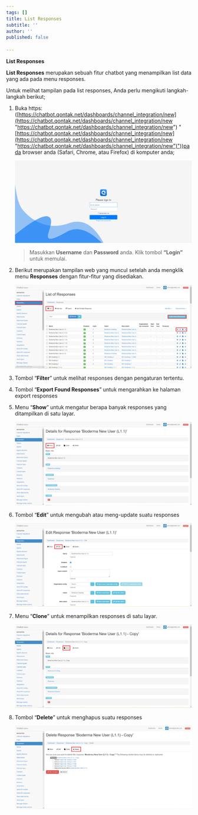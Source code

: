 ```yaml
---
tags: []
title: List Responses
subtitle: ''
author: ''
published: false

---
```

**List Responses**

**List Responses** merupakan sebuah fitur chatbot yang menampilkan list data yang ada pada menu responses.

Untuk melihat tampilan pada list responses, Anda perlu mengikuti langkah-langkah berikut;

1. Buka https: ([https://chatbot.qontak.net/dashboards/channel_integration/new](https://chatbot.qontak.net/dashboards/channel_integration/new "https://chatbot.qontak.net/dashboards/channel_integration/new") "[https://chatbot.qontak.net/dashboards/channel_integration/new](https://chatbot.qontak.net/dashboards/channel_integration/new "https://chatbot.qontak.net/dashboards/channel_integration/new")"))pada browser anda (Safari, Chrome, atau Firefox) di komputer anda;

   ![](/uploads/channell.PNG)

   > Masukkan **Username** dan **Password** anda. Klik tombol **“Login”** untuk memulai.
2. Berikut merupakan tampilan web yang muncul setelah anda mengklik menu **Responses** dengan fitur-fitur yang disediakan.

   ![](/uploads/listresponses.PNG)
3. Tombol “**Filter**” untuk melihat responses dengan pengaturan tertentu.
4. Tombol “**Export Found Responses**” untuk mengarahkan ke halaman export responses
5. Menu “**Show**” untuk mengatur berapa banyak responses yang ditampilkan di satu layar.

   ![](/uploads/listresponses1.PNG)
6. Tombol “**Edit**” untuk mengubah atau meng-update suatu responses

   ![](/uploads/listresponses2.PNG)
7. Menu “**Clone**” untuk menampilkan responses di satu layar.

   ![](/uploads/listresponses3.PNG)
8. Tombol “**Delete**” untuk menghapus suatu responses

   ![](/uploads/listresponses4.PNG)
